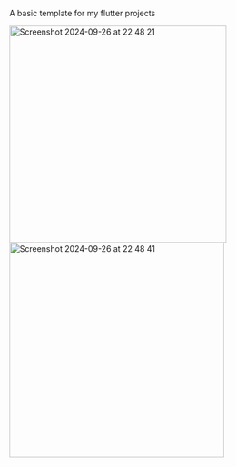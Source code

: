 A basic template for my flutter projects

<img width="382" alt="Screenshot 2024-09-26 at 22 48 21" src="https://github.com/user-attachments/assets/bc8e21f1-31b5-4b2d-aa66-a358c82e7aee">
<img width="378" alt="Screenshot 2024-09-26 at 22 48 41" src="https://github.com/user-attachments/assets/1dc41316-ca21-4945-89cd-3825ce070cb7">
